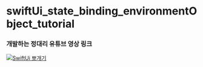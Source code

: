 # swiftUi_state_binding_environmentObject_tutorial

### 개발하는 정대리 유튜브 영상 링크
[![SwiftUi 뽀개기](https://i9.ytimg.com/vi/1BjRFQCROoM/mqdefault.jpg?v=613c7451&sqp=CJjG9okG&rs=AOn4CLD8evZOs6N6q6ljwAm3X0RSCMVkbQ)](https://youtu.be/1BjRFQCROoM)
